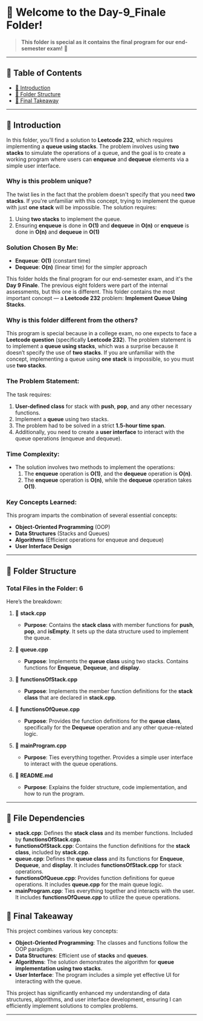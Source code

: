 # 🛒 Welcome to the Day-9_Finale Folder!
> **This folder is special as it contains the final program for our end-semester exam!** 🚀

---

## 📖 Table of Contents
- [📖 Introduction](#-introduction)
- [📖 Folder Structure](#-folder-structure)
- [🎯 Final Takeaway](#-final-takeaway)

---

## 📖 **Introduction**
In this folder, you’ll find a solution to **Leetcode 232**, which requires implementing a **queue using stacks**. The problem involves using **two stacks** to simulate the operations of a queue, and the goal is to create a working program where users can **enqueue** and **dequeue** elements via a simple user interface.

### Why is this problem unique?
The twist lies in the fact that the problem doesn't specify that you need **two stacks**. If you're unfamiliar with this concept, trying to implement the queue with just **one stack** will be impossible. The solution requires:
1. Using **two stacks** to implement the queue.
2. Ensuring **enqueue** is done in **O(1)** and **dequeue** in **O(n)** or **enqueue** is done in **O(n)** and **dequeue** in **O(1)** 

### Solution Chosen By Me:
- **Enqueue**: **O(1)** (constant time)
- **Dequeue**: **O(n)** (linear time) for the simpler approach

This folder holds the final program for our end-semester exam, and it's the **Day 9 Finale**. The previous eight folders were part of the internal assessments, but this one is different. This folder contains the most important concept — a **Leetcode 232** problem: **Implement Queue Using Stacks**.

### Why is this folder different from the others?
This program is special because in a college exam, no one expects to face a **Leetcode question** (specifically **Leetcode 232**). The problem statement is to implement a **queue using stacks**, which was a surprise because it doesn’t specify the use of **two stacks**. If you are unfamiliar with the concept, implementing a queue using **one stack** is impossible, so you must use **two stacks**.

### The Problem Statement:
The task requires:
1. **User-defined class** for stack with **push**, **pop**, and any other necessary functions.
2. Implement a **queue** using two stacks.
3. The problem had to be solved in a strict **1.5-hour time span**.
4. Additionally, you need to create a **user interface** to interact with the queue operations (enqueue and dequeue).

### Time Complexity:
- The solution involves two methods to implement the operations:
  1. The **enqueue** operation is **O(1)**, and the **dequeue** operation is **O(n)**.
  2. The **enqueue** operation is **O(n)**, while the **dequeue** operation takes **O(1)**.

### Key Concepts Learned:
This program imparts the combination of several essential concepts:
- **Object-Oriented Programming** (OOP)
- **Data Structures** (Stacks and Queues)
- **Algorithms** (Efficient operations for enqueue and dequeue)
- **User Interface Design**

---

## 📖 **Folder Structure**
### Total Files in the Folder: 6

Here’s the breakdown:

1. 📂 **stack.cpp**  
   - **Purpose**: Contains the **stack class** with member functions for **push**, **pop**, and **isEmpty**. It sets up the data structure used to implement the queue.

2. 📂 **queue.cpp**  
   - **Purpose**: Implements the **queue class** using two stacks. Contains functions for **Enqueue**, **Dequeue**, and **display**.

3. 📂 **functionsOfStack.cpp**  
   - **Purpose**: Implements the member function definitions for the **stack class** that are declared in **stack.cpp**.

4. 📂 **functionsOfQueue.cpp**  
   - **Purpose**: Provides the function definitions for the **queue class**, specifically for the **Dequeue** operation and any other queue-related logic.

5. 📂 **mainProgram.cpp**  
   - **Purpose**: Ties everything together. Provides a simple user interface to interact with the queue operations.

6. 📂 **README.md**  
   - **Purpose**: Explains the folder structure, code implementation, and how to run the program.

---

## 📖 **File Dependencies**
- **stack.cpp**: Defines the **stack class** and its member functions. Included by **functionsOfStack.cpp**.
- **functionsOfStack.cpp**: Contains the function definitions for the **stack class**, included by **stack.cpp**.
- **queue.cpp**: Defines the **queue class** and its functions for **Enqueue**, **Dequeue**, and **display**. It includes **functionsOfStack.cpp** for stack operations.
- **functionsOfQueue.cpp**: Provides function definitions for queue operations. It includes **queue.cpp** for the main queue logic.
- **mainProgram.cpp**: Ties everything together and interacts with the user. It includes **functionsOfQueue.cpp** to utilize the queue operations.

## 🎯 **Final Takeaway**
This project combines various key concepts:
- **Object-Oriented Programming**: The classes and functions follow the OOP paradigm.
- **Data Structures**: Efficient use of **stacks** and **queues**.
- **Algorithms**: The solution demonstrates the algorithm for **queue implementation using two stacks**.
- **User Interface**: The program includes a simple yet effective UI for interacting with the queue.

This project has significantly enhanced my understanding of data structures, algorithms, and user interface development, ensuring I can efficiently implement solutions to complex problems.

---